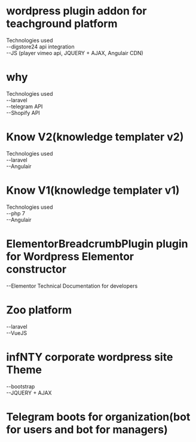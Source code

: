 # wordpress plugin addon for teachground platform
Technologies used<br>
--digstore24 api integration<br>
--JS (player vimeo api, JQUERY + AJAX, Angulair CDN)
# why 
Technologies used<br>
--laravel <br>
--telegram API <br>
--Shopify API <br>
# Know V2(knowledge templater v2)
Technologies used<br>
--laravel <br>
--Angulair <br>
# Know V1(knowledge templater v1)
Technologies used<br>
--php 7 <br>
--Angulair <br>
# ElementorBreadcrumbPlugin plugin for Wordpress Elementor constructor
--Elementor Technical Documentation for developers<br>
# Zoo platform
--laravel <br>
--VueJS <br>
# infNTY corporate wordpress site Theme
--bootstrap <br>
--JQUERY + AJAX<br>
# Telegram boots for organization(bot for users and bot for managers)
